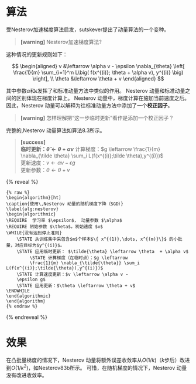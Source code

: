 # 算法

受Nesterov加速梯度算法启发，sutskever提出了动量算法的一个变种。  
> **[warning]** Nesterov加速梯度算法?  

这种情况的更新规则如下：  

$$
\begin{aligned}
    v &\leftarrow \alpha v - \epsilon \nabla_{\theta} \left[
    \frac{1}{m} \sum_{i=1}^m L\big( f(x^{(i)}; \theta + \alpha v), y^{(i)} \big)
 \right], \\
    \theta &\leftarrow \theta + v
\end{aligned}
$$

其中参数$\alpha$和$\epsilon$发挥了和标准动量方法中类似的作用。 
Nesterov 动量和标准动量之间的区别体现在梯度计算上。
Nesterov 动量中，梯度计算在施加当前速度之后。
因此，Nesterov 动量可以解释为往标准动量方法中添加了一个**校正因子**。  
> **[warning]** 怎样理解把“这一步临时更新”看作是添加一个校正因子？  

完整的\,Nesterov 动量算法如算法8.3所示。

> **[success]**  
**临时更新：$\tilde \theta \leftarrow \theta + \alpha v$**
计算梯度：$g \leftarrow \frac{1}{m} \nabla_{\tilde \theta} \sum_i L(f(x^{(i)};\tilde \theta),y^{(i)})$  
更新速度：$v \leftarrow \alpha v - \epsilon g$    
更新参数：$\theta \leftarrow \theta + v$


{% reveal %}
```
{% raw %}
\begin{algorithm}[ht]
\caption{使用\,Nesterov 动量的随机梯度下降（SGD）}
\label{alg:nesterov}
\begin{algorithmic}
\REQUIRE  学习率 $\epsilon$， 动量参数 $\alpha$
\REQUIRE 初始参数 $\theta$，初始速度 $v$
\WHILE{没有达到停止准则}
    \STATE 从训练集中采包含$m$个样本$\{ x^{(1)},\dots, x^{(m)}\}$ 的小批量，对应目标为$y^{(i)}$。
    \STATE 应用临时更新： $\tilde{\theta} \leftarrow \theta  + \alpha v$
         \STATE 计算梯度（在临时点）：$g \leftarrow 
         \frac{1}{m} \nabla_{\tilde{\theta}} \sum_i L(f(x^{(i)};\tilde{\theta}),y^{(i)})$
    \STATE 计算速度更新：$v \leftarrow \alpha v - 
    \epsilon g$
    \STATE 应用更新：$\theta \leftarrow \theta + v$ 
\ENDWHILE
\end{algorithmic}
\end{algorithm}
{% endraw %}
```
{% endreveal %}

# 效果

在凸批量梯度的情况下，Nesterov 动量将额外误差收敛率从$O(1/k)$（$k$步后）改进到$O(1/k^2)$，如Nesterov83b所示。
可惜，在随机梯度的情况下，Nesterov 动量没有改进收敛率。